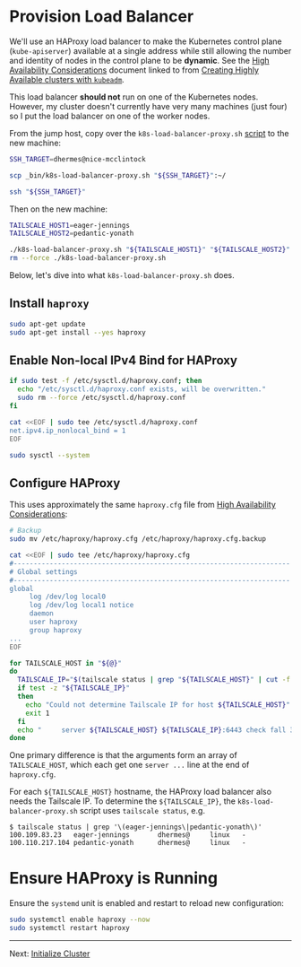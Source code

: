 # Provision Load Balancer

We'll use an HAProxy load balancer to make the Kubernetes control plane
(`kube-apiserver`) available at a single address while still allowing the
number and identity of nodes in the control plane to be **dynamic**.
See the [High Availability Considerations][2] document linked to from
[Creating Highly Available clusters with `kubeadm`][3].

This load balancer **should not** run on one of the Kubernetes nodes. However,
my cluster doesn't currently have very many machines (just four) so I put the
load balancer on one of the worker nodes.

From the jump host, copy over the `k8s-load-balancer-proxy.sh` [script][1] to
the new machine:

```bash
SSH_TARGET=dhermes@nice-mcclintock

scp _bin/k8s-load-balancer-proxy.sh "${SSH_TARGET}":~/

ssh "${SSH_TARGET}"
```

Then on the new machine:

```bash
TAILSCALE_HOST1=eager-jennings
TAILSCALE_HOST2=pedantic-yonath

./k8s-load-balancer-proxy.sh "${TAILSCALE_HOST1}" "${TAILSCALE_HOST2}"
rm --force ./k8s-load-balancer-proxy.sh
```

Below, let's dive into what `k8s-load-balancer-proxy.sh` does.

## Install `haproxy`

```bash
sudo apt-get update
sudo apt-get install --yes haproxy
```

## Enable Non-local IPv4 Bind for HAProxy

```bash
if sudo test -f /etc/sysctl.d/haproxy.conf; then
  echo "/etc/sysctl.d/haproxy.conf exists, will be overwritten."
  sudo rm --force /etc/sysctl.d/haproxy.conf
fi

cat <<EOF | sudo tee /etc/sysctl.d/haproxy.conf
net.ipv4.ip_nonlocal_bind = 1
EOF

sudo sysctl --system
```

## Configure HAProxy

This uses approximately the same `haproxy.cfg` file from
[High Availability Considerations][2]:

```bash
# Backup
sudo mv /etc/haproxy/haproxy.cfg /etc/haproxy/haproxy.cfg.backup

cat <<EOF | sudo tee /etc/haproxy/haproxy.cfg
#---------------------------------------------------------------------
# Global settings
#---------------------------------------------------------------------
global
     log /dev/log local0
     log /dev/log local1 notice
     daemon
     user haproxy
     group haproxy
...
EOF

for TAILSCALE_HOST in "${@}"
do
  TAILSCALE_IP="$(tailscale status | grep "${TAILSCALE_HOST}" | cut -f 1 -d ' ')"
  if test -z "${TAILSCALE_IP}"
  then
    echo "Could not determine Tailscale IP for host ${TAILSCALE_HOST}" >&2
    exit 1
  fi
  echo "     server ${TAILSCALE_HOST} ${TAILSCALE_IP}:6443 check fall 3 rise 2" | sudo tee --append /etc/haproxy/haproxy.cfg
done
```

One primary difference is that the arguments form an array of `TAILSCALE_HOST`,
which each get one `server ...` line at the end of `haproxy.cfg`.

For each `${TAILSCALE_HOST}` hostname, the HAProxy load balancer also needs the
Tailscale IP. To determine the `${TAILSCALE_IP}`, the
`k8s-load-balancer-proxy.sh` script uses `tailscale status`, e.g.

```
$ tailscale status | grep '\(eager-jennings\|pedantic-yonath\)'
100.109.83.23   eager-jennings       dhermes@     linux   -
100.110.217.104 pedantic-yonath      dhermes@     linux   -
```

# Ensure HAProxy is Running

Ensure the `systemd` unit is enabled and restart to reload new configuration:

```bash
sudo systemctl enable haproxy --now
sudo systemctl restart haproxy
```

---

Next: [Initialize Cluster][4]

[1]: _bin/k8s-load-balancer-proxy.sh
[2]: https://github.com/kubernetes/kubeadm/blob/e55c2a2b8e0b4e3079fd6a3586baf6472700428b/docs/ha-considerations.md#haproxy-configuration
[3]: https://kubernetes.io/docs/setup/production-environment/tools/kubeadm/high-availability/#create-load-balancer-for-kube-apiserver
[4]: 08-initialize-cluster.md
